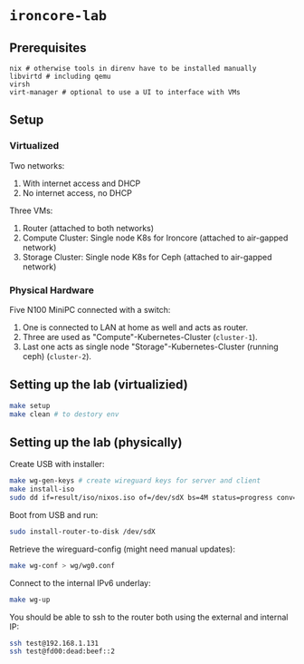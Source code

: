 # `ironcore-lab`

## Prerequisites

```
nix # otherwise tools in direnv have to be installed manually
libvirtd # including qemu
virsh
virt-manager # optional to use a UI to interface with VMs
```

## Setup

### Virtualized

Two networks:
1. With internet access and DHCP
2. No internet access, no DHCP

Three VMs:
1. Router (attached to both networks)
2. Compute Cluster: Single node K8s for Ironcore (attached to air-gapped network)
3. Storage Cluster: Single node K8s for Ceph (attached to air-gapped network)

### Physical Hardware

Five N100 MiniPC connected with a switch:
1. One is connected to LAN at home as well and acts as router.
2. Three are used as "Compute"-Kubernetes-Cluster (`cluster-1`).
3. Last one acts as single node "Storage"-Kubernetes-Cluster (running ceph) (`cluster-2`).

## Setting up the lab (virtualizied)

```bash
make setup
make clean # to destory env
```

## Setting up the lab (physically)

Create USB with installer:
```bash
make wg-gen-keys # create wireguard keys for server and client
make install-iso
sudo dd if=result/iso/nixos.iso of=/dev/sdX bs=4M status=progress conv=fdatasync
```

Boot from USB and run:
```bash
sudo install-router-to-disk /dev/sdX
```

Retrieve the wireguard-config (might need manual updates):
```bash
make wg-conf > wg/wg0.conf
```

Connect to the internal IPv6 underlay:
```bash
make wg-up
```

You should be able to ssh to the router both using the external and internal IP:
```bash
ssh test@192.168.1.131
ssh test@fd00:dead:beef::2
```


